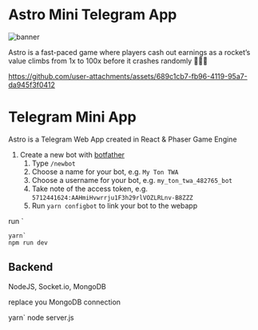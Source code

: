 # Astro Mini Telegram App


![banner](https://github.com/user-attachments/assets/e40dc5d8-67e7-4d16-a1a3-b8fc6986f93d)

Astro is a fast-paced game where players cash out earnings as a rocket’s value climbs from 1x to 100x before it crashes randomly 🚀🧑‍🚀


https://github.com/user-attachments/assets/689c1cb7-fb96-4119-95a7-da945f3f0412


# Telegram Mini App

Astro is a Telegram Web App created in React & Phaser Game Engine

1.  Create a new bot with  [botfather](https://t.me/botfather)
    1.  Type  `/newbot`
    2.  Choose a name for your bot, e.g.  `My Ton TWA`
    3.  Choose a username for your bot, e.g.  `my_ton_twa_482765_bot`
    4.  Take note of the access token, e.g.  `5712441624:AAHmiHvwrrju1F3h29rlVOZLRLnv-B8ZZZ`
    5.  Run  `yarn configbot`  to link your bot to the webapp

run `

    yarn`
    npm run dev

## Backend

NodeJS, Socket.io, MongoDB

replace you MongoDB connection

   yarn`
   node server.js




